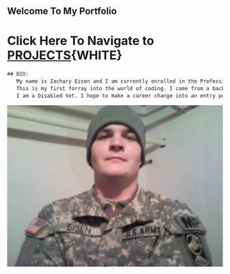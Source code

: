 ## Welcome To My Portfolio 
# Click Here To Navigate to [PROJECTS](https://zacharyeisen.github.io/projects/){WHITE}
```markdown
## BIO:
   My name is Zachary Eisen and I am currently enrolled in the Professional Certificate Program in Coding with MERN.
   This is my first forray into the world of coding. I come from a background in the Army, where I was a Military Policeman.
   I am a Disabled Vet. I hope to make a career change into an entry position in the tech industry.
```
![](https://github.com/zacharyeisen/zacharyeisen.github.io/blob/cbf748b6066bdef42c0ca0bb54d5be66e165c89f/docs/eisenarmy.JPG?raw=true)
 
